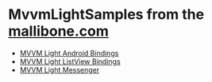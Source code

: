 # MvvmLightSamples from the [mallibone.com](https://mallibone.com)

+ [MVVM Light Android Bindings](https://www.mallibone.com/post/xamarinandroid-and-mvvm-light-bindings)
+ [MVVM Light ListView Bindings](https://www.mallibone.com/post/mvvm-light-listview-bindings-android)
+ [MVVM Light Messenger](https://mallibone.com/post/mvvmlight-messenger)
